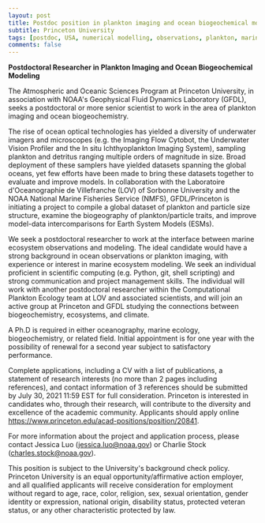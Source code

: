 ```yaml
---
layout: post
title: Postdoc position in plankton imaging and ocean biogeochemical modelling (Princeton, New Jersey)
subtitle: Princeton University
tags: [postdoc, USA, numerical modelling, observations, plankton, marine biogeochemistry]
comments: false
---
```

**Postdoctoral Researcher in Plankton Imaging and Ocean Biogeochemical Modeling**

The Atmospheric and Oceanic Sciences Program at Princeton University, in association with NOAA's Geophysical Fluid Dynamics Laboratory (GFDL), seeks a postdoctoral or more senior scientist to work in the area of plankton imaging and ocean biogeochemistry.

The rise of ocean optical technologies has yielded a diversity of underwater imagers and microscopes (e.g. the Imaging Flow Cytobot, the Underwater Vision Profiler and the In situ Ichthyoplankton Imaging System), sampling plankton and detritus ranging multiple orders of magnitude in size. Broad deployment of these samplers have yielded datasets spanning the global oceans, yet few efforts have been made to bring these datasets together to evaluate and improve models. In collaboration with the Laboratoire d'Oceanographie de Villefranche (LOV) of Sorbonne University and the NOAA National Marine Fisheries Service (NMFS), GFDL/Princeton is initiating a project to compile a global dataset of plankton and particle size structure, examine the biogeography of plankton/particle traits, and improve model-data intercomparisons for Earth System Models (ESMs).

We seek a postdoctoral researcher to work at the interface between marine ecosystem observations and modeling. The ideal candidate would have a strong background in ocean observations or plankton imaging, with experience or interest in marine ecosystem modeling. We seek an individual proficient in scientific computing (e.g. Python, git, shell scripting) and strong communication and project management skills. The individual will work with another postdoctoral researcher within the Computational Plankton Ecology team at LOV and associated scientists, and will join an active group at Princeton and GFDL studying the connections between biogeochemistry, ecosystems, and climate.

A Ph.D is required in either oceanography, marine ecology, biogeochemistry, or related field. Initial appointment is for one year with the possibility of renewal for a second year subject to satisfactory performance.

Complete applications, including a CV with a list of publications, a statement of research interests (no more than 2 pages including references), and contact information of 3 references should be submitted by July 30, 2021 11:59 EST for full consideration. Princeton is interested in candidates who, through their research, will contribute to the diversity and excellence of the academic community.  Applicants should apply online https://www.princeton.edu/acad-positions/position/20841.

For more information about the project and application process, please contact Jessica Luo (jessica.luo@noaa.gov) or Charlie Stock (charles.stock@noaa.gov).

This position is subject to the University's background check policy.  Princeton University is an equal opportunity/affirmative action employer, and all qualified applicants will receive consideration for employment without regard to age, race, color, religion, sex, sexual orientation, gender identity or expression, national origin, disability status, protected veteran status, or any other characteristic protected by law.
